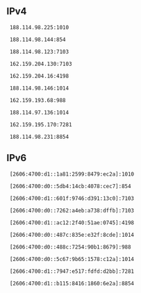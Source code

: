 ## IPv4
```
 188.114.98.225:1010
```
```
 188.114.98.144:854
```
```
 188.114.98.123:7103
```
```
 162.159.204.130:7103
```
```
 162.159.204.16:4198
```
```
 188.114.98.146:1014
```
```
 162.159.193.68:988
```
```
 188.114.97.136:1014
```
```
 162.159.195.170:7281
```
```
 188.114.98.231:8854
```

## IPv6
```
 [2606:4700:d1::1a81:2599:8479:ec2a]:1010
```
```
 [2606:4700:d0::5db4:14cb:4078:cec7]:854
```
```
 [2606:4700:d1::601f:9746:d391:13c0]:7103
```
```
 [2606:4700:d0::7262:a4eb:a738:dffb]:7103
```
```
 [2606:4700:d1::ac12:2f40:51ae:0745]:4198
```
```
 [2606:4700:d0::487c:835e:e32f:8cde]:1014
```
```
 [2606:4700:d0::488c:7254:90b1:8679]:988
```
```
 [2606:4700:d0::5c67:9b65:1578:c12a]:1014
```
```
 [2606:4700:d1::7947:e517:fdfd:d2bb]:7281
```
```
 [2606:4700:d1::b115:8416:1860:6e2a]:8854
```
